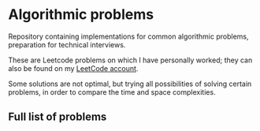 # Algorithmic problems

Repository containing implementations for common algorithmic problems, preparation for technical interviews.  

These are Leetcode problems on which I have personally worked; they can also be found on my [LeetCode account](https://leetcode.com/u/AlexandruBuseDragomir/).  
 
Some solutions are not optimal, but trying all possibilities of solving certain problems, in order to compare the time and space complexities.  

## Full list of problems


